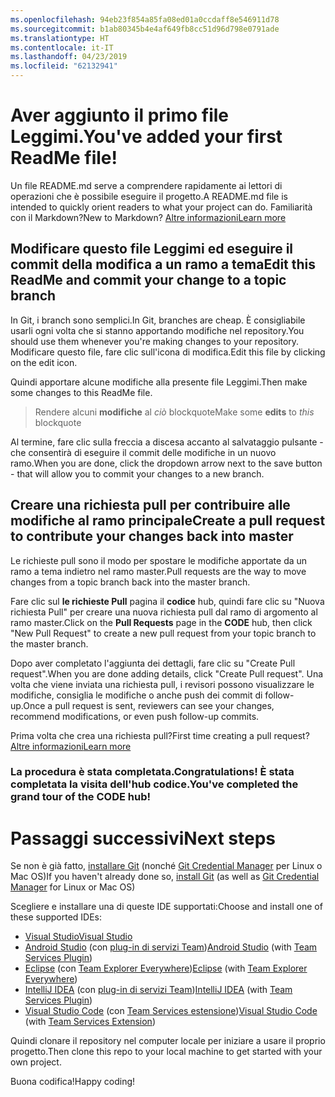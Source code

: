 ```yaml
---
ms.openlocfilehash: 94eb23f854a85fa08ed01a0ccdaff8e546911d78
ms.sourcegitcommit: b1ab80345b4e4af649fb8cc51d96d798e0791ade
ms.translationtype: HT
ms.contentlocale: it-IT
ms.lasthandoff: 04/23/2019
ms.locfileid: "62132941"
---
```

# <a name="youve-added-your-first-readme-file"></a><span data-ttu-id="a540e-101">Aver aggiunto il primo file Leggimi.</span><span class="sxs-lookup"><span data-stu-id="a540e-101">You've added your first ReadMe file!</span></span>
<span data-ttu-id="a540e-102">Un file README.md serve a comprendere rapidamente ai lettori di operazioni che è possibile eseguire il progetto.</span><span class="sxs-lookup"><span data-stu-id="a540e-102">A README.md file is intended to quickly orient readers to what your project can do.</span></span>  <span data-ttu-id="a540e-103">Familiarità con il Markdown?</span><span class="sxs-lookup"><span data-stu-id="a540e-103">New to Markdown?</span></span> [<span data-ttu-id="a540e-104">Altre informazioni</span><span class="sxs-lookup"><span data-stu-id="a540e-104">Learn more</span></span>](https://go.microsoft.com/fwlink/p/?LinkId=524306&clcid=0x409)

## <a name="edit-this-readme-and-commit-your-change-to-a-topic-branch"></a><span data-ttu-id="a540e-105">Modificare questo file Leggimi ed eseguire il commit della modifica a un ramo a tema</span><span class="sxs-lookup"><span data-stu-id="a540e-105">Edit this ReadMe and commit your change to a topic branch</span></span>
<span data-ttu-id="a540e-106">In Git, i branch sono semplici.</span><span class="sxs-lookup"><span data-stu-id="a540e-106">In Git, branches are cheap.</span></span>  <span data-ttu-id="a540e-107">È consigliabile usarli ogni volta che si stanno apportando modifiche nel repository.</span><span class="sxs-lookup"><span data-stu-id="a540e-107">You should use them whenever you're making changes to your repository.</span></span>  <span data-ttu-id="a540e-108">Modificare questo file, fare clic sull'icona di modifica.</span><span class="sxs-lookup"><span data-stu-id="a540e-108">Edit this file by clicking on the edit icon.</span></span>

<span data-ttu-id="a540e-109">Quindi apportare alcune modifiche alla presente file Leggimi.</span><span class="sxs-lookup"><span data-stu-id="a540e-109">Then make some changes to this ReadMe file.</span></span>

> <span data-ttu-id="a540e-110">Rendere alcuni **modifiche** al _ciò_ blockquote</span><span class="sxs-lookup"><span data-stu-id="a540e-110">Make some **edits** to _this_ blockquote</span></span>

<span data-ttu-id="a540e-111">Al termine, fare clic sulla freccia a discesa accanto al salvataggio pulsante - che consentirà di eseguire il commit delle modifiche in un nuovo ramo.</span><span class="sxs-lookup"><span data-stu-id="a540e-111">When you are done, click the dropdown arrow next to the save button - that will allow you to commit your changes to a new branch.</span></span>

## <a name="create-a-pull-request-to-contribute-your-changes-back-into-master"></a><span data-ttu-id="a540e-112">Creare una richiesta pull per contribuire alle modifiche al ramo principale</span><span class="sxs-lookup"><span data-stu-id="a540e-112">Create a pull request to contribute your changes back into master</span></span>
<span data-ttu-id="a540e-113">Le richieste pull sono il modo per spostare le modifiche apportate da un ramo a tema indietro nel ramo master.</span><span class="sxs-lookup"><span data-stu-id="a540e-113">Pull requests are the way to move changes from a topic branch back into the master branch.</span></span>

<span data-ttu-id="a540e-114">Fare clic sul **le richieste Pull** pagina il **codice** hub, quindi fare clic su "Nuova richiesta Pull" per creare una nuova richiesta pull dal ramo di argomento al ramo master.</span><span class="sxs-lookup"><span data-stu-id="a540e-114">Click on the **Pull Requests** page in the **CODE** hub, then click "New Pull Request" to create a new pull request from your topic branch to the master branch.</span></span>

<span data-ttu-id="a540e-115">Dopo aver completato l'aggiunta dei dettagli, fare clic su "Create Pull request".</span><span class="sxs-lookup"><span data-stu-id="a540e-115">When you are done adding details, click "Create Pull request".</span></span> <span data-ttu-id="a540e-116">Una volta che viene inviata una richiesta pull, i revisori possono visualizzare le modifiche, consiglia le modifiche o anche push dei commit di follow-up.</span><span class="sxs-lookup"><span data-stu-id="a540e-116">Once a pull request is sent, reviewers can see your changes, recommend modifications, or even push follow-up commits.</span></span>

<span data-ttu-id="a540e-117">Prima volta che crea una richiesta pull?</span><span class="sxs-lookup"><span data-stu-id="a540e-117">First time creating a pull request?</span></span>  [<span data-ttu-id="a540e-118">Altre informazioni</span><span class="sxs-lookup"><span data-stu-id="a540e-118">Learn more</span></span>](https://go.microsoft.com/fwlink/?LinkId=533211&clcid=0x409)

### <a name="congratulations-youve-completed-the-grand-tour-of-the-code-hub"></a><span data-ttu-id="a540e-119">La procedura è stata completata.</span><span class="sxs-lookup"><span data-stu-id="a540e-119">Congratulations!</span></span> <span data-ttu-id="a540e-120">È stata completata la visita dell'hub codice.</span><span class="sxs-lookup"><span data-stu-id="a540e-120">You've completed the grand tour of the CODE hub!</span></span>

# <a name="next-steps"></a><span data-ttu-id="a540e-121">Passaggi successivi</span><span class="sxs-lookup"><span data-stu-id="a540e-121">Next steps</span></span>

<span data-ttu-id="a540e-122">Se non è già fatto, [installare Git](https://git-scm.com/downloads) (nonché [Git Credential Manager](https://java.visualstudio.com/Downloads/gitcredentialmanager/Index) per Linux o Mac OS)</span><span class="sxs-lookup"><span data-stu-id="a540e-122">If you haven't already done so, [install Git](https://git-scm.com/downloads) (as well as [Git Credential Manager](https://java.visualstudio.com/Downloads/gitcredentialmanager/Index) for Linux or Mac OS)</span></span>

<span data-ttu-id="a540e-123">Scegliere e installare una di queste IDE supportati:</span><span class="sxs-lookup"><span data-stu-id="a540e-123">Choose and install one of these supported IDEs:</span></span>
* [<span data-ttu-id="a540e-124">Visual Studio</span><span class="sxs-lookup"><span data-stu-id="a540e-124">Visual Studio</span></span>](https://go.microsoft.com/fwlink/?LinkId=309297&clcid=0x409&slcid=0x409)
* <span data-ttu-id="a540e-125">[Android Studio](https://developer.android.com/studio) (con [plug-in di servizi Team](https://java.visualstudio.com/Downloads/intellijplugin/Index))</span><span class="sxs-lookup"><span data-stu-id="a540e-125">[Android Studio](https://developer.android.com/studio) (with [Team Services Plugin](https://java.visualstudio.com/Downloads/intellijplugin/Index))</span></span>
* <span data-ttu-id="a540e-126">[Eclipse](https://www.eclipse.org/downloads) (con [Team Explorer Everywhere](https://java.visualstudio.com/Downloads/eclipseplugin/Index))</span><span class="sxs-lookup"><span data-stu-id="a540e-126">[Eclipse](https://www.eclipse.org/downloads) (with [Team Explorer Everywhere](https://java.visualstudio.com/Downloads/eclipseplugin/Index))</span></span>
* <span data-ttu-id="a540e-127">[IntelliJ IDEA](https://www.jetbrains.com/idea/download) (con [plug-in di servizi Team](https://java.visualstudio.com/Downloads/intellijplugin/Index))</span><span class="sxs-lookup"><span data-stu-id="a540e-127">[IntelliJ IDEA](https://www.jetbrains.com/idea/download) (with [Team Services Plugin](https://java.visualstudio.com/Downloads/intellijplugin/Index))</span></span>
* <span data-ttu-id="a540e-128">[Visual Studio Code](https://code.visualstudio.com/Download) (con [Team Services estensione](https://java.visualstudio.com/Downloads/visualstudiocode/Index))</span><span class="sxs-lookup"><span data-stu-id="a540e-128">[Visual Studio Code](https://code.visualstudio.com/Download) (with [Team Services Extension](https://java.visualstudio.com/Downloads/visualstudiocode/Index))</span></span>

<span data-ttu-id="a540e-129">Quindi clonare il repository nel computer locale per iniziare a usare il proprio progetto.</span><span class="sxs-lookup"><span data-stu-id="a540e-129">Then clone this repo to your local machine to get started with your own project.</span></span>
  
<span data-ttu-id="a540e-130">Buona codifica!</span><span class="sxs-lookup"><span data-stu-id="a540e-130">Happy coding!</span></span>